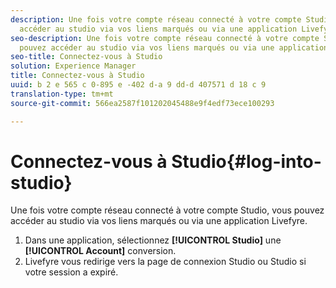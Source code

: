 ```yaml
---
description: Une fois votre compte réseau connecté à votre compte Studio, vous pouvez
  accéder au studio via vos liens marqués ou via une application Livefyre.
seo-description: Une fois votre compte réseau connecté à votre compte Studio, vous
  pouvez accéder au studio via vos liens marqués ou via une application Livefyre.
seo-title: Connectez-vous à Studio
solution: Experience Manager
title: Connectez-vous à Studio
uuid: b 2 e 565 c 0-895 e -402 d-a 9 dd-d 407571 d 18 c 9
translation-type: tm+mt
source-git-commit: 566ea2587f101202045488e9f4edf73ece100293

---
```



# Connectez-vous à Studio{#log-into-studio}

Une fois votre compte réseau connecté à votre compte Studio, vous pouvez accéder au studio via vos liens marqués ou via une application Livefyre.

1. Dans une application, sélectionnez **[!UICONTROL Studio]** une **[!UICONTROL Account]** conversion.
1. Livefyre vous redirige vers la page de connexion Studio ou Studio si votre session a expiré.
